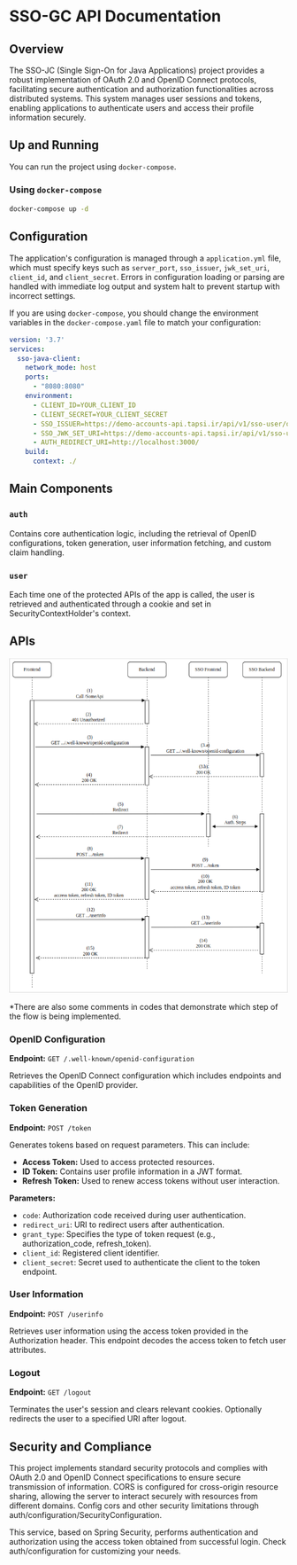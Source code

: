 # SSO-GC API Documentation

## Overview

The SSO-JC (Single Sign-On for Java Applications) project provides a robust implementation of OAuth 2.0 and OpenID Connect protocols, facilitating secure authentication and authorization functionalities across distributed systems. This system manages user sessions and tokens, enabling applications to
authenticate users and access their profile information securely.


## Up and Running

You can run the project using `docker-compose`.


### Using `docker-compose`

```sh
docker-compose up -d
```

## Configuration

The application's configuration is managed through a `application.yml` file, which must specify keys such as `server_port`, `sso_issuer`, `jwk_set_uri`, `client_id`, and `client_secret`. Errors in configuration loading or parsing are handled with immediate log output and system halt to prevent startup with incorrect settings.

If you are using `docker-compose`, you should change the environment variables in the `docker-compose.yaml` file to match your configuration:

```yaml
version: '3.7'
services:
  sso-java-client:
    network_mode: host
    ports:
      - "8080:8080"
    environment:
      - CLIENT_ID=YOUR_CLIENT_ID
      - CLIENT_SECRET=YOUR_CLIENT_SECRET
      - SSO_ISSUER=https://demo-accounts-api.tapsi.ir/api/v1/sso-user/oidc
      - SSO_JWK_SET_URI=https://demo-accounts-api.tapsi.ir/api/v1/sso-user/oidc/keys
      - AUTH_REDIRECT_URI=http://localhost:3000/
    build:
      context: ./
```


## Main Components

### `auth`

Contains core authentication logic, including the retrieval of OpenID configurations, token generation, user information fetching, and custom claim handling.

### `user`

Each time one of the protected APIs of the app is called, the user is retrieved and authenticated through a cookie 
and set in SecurityContextHolder's context.

## APIs

<p align="center">
  <img src="assets/Authorization%20Code%20Flow.png" alt="Authorization Code Flow">
</p>

*There are also some comments in codes that demonstrate which step of the flow is being implemented.

### OpenID Configuration

**Endpoint:** `GET /.well-known/openid-configuration`

Retrieves the OpenID Connect configuration which includes endpoints and capabilities of the OpenID provider.

### Token Generation

**Endpoint:** `POST /token`

Generates tokens based on request parameters. This can include:

- **Access Token:** Used to access protected resources.
- **ID Token:** Contains user profile information in a JWT format.
- **Refresh Token:** Used to renew access tokens without user interaction.

**Parameters:**

- `code`: Authorization code received during user authentication.
- `redirect_uri`: URI to redirect users after authentication.
- `grant_type`: Specifies the type of token request (e.g., authorization_code, refresh_token).
- `client_id`: Registered client identifier.
- `client_secret`: Secret used to authenticate the client to the token endpoint.

### User Information

**Endpoint:** `POST /userinfo`

Retrieves user information using the access token provided in the Authorization header. This endpoint decodes the access token to fetch user attributes.

### Logout

**Endpoint:** `GET /logout`

Terminates the user's session and clears relevant cookies. Optionally redirects the user to a specified URI after logout.

## Security and Compliance

This project implements standard security protocols and complies with OAuth 2.0 and OpenID Connect specifications to ensure secure transmission of information. CORS is configured for cross-origin resource sharing, allowing the server to interact securely with resources from different domains.
Config cors and other security limitations through auth/configuration/SecurityConfiguration.

This service, based on Spring Security, performs authentication and authorization using the access token obtained from successful login.
Check auth/configuration for customizing your needs. 

